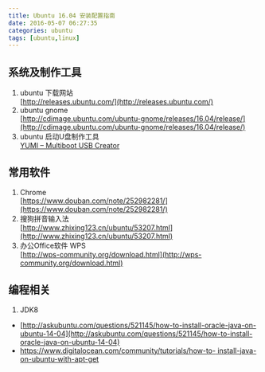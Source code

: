 ```yaml
---
title: Ubuntu 16.04 安装配置指南
date: 2016-05-07 06:27:35
categories: ubuntu
tags: [ubuntu,linux]
---
```



## 系统及制作工具
1. ubuntu 下载网站     
[http://releases.ubuntu.com/](http://releases.ubuntu.com/)
1. ubuntu gnome    
[http://cdimage.ubuntu.com/ubuntu-gnome/releases/16.04/release/](http://cdimage.ubuntu.com/ubuntu-gnome/releases/16.04/release/)
1. ubuntu 启动U盘制作工具    
[YUMI – Multiboot USB  Creator](http://www.pendrivelinux.com/yumi-multiboot-usb-creator/)   

## 常用软件
1. Chrome    
[https://www.douban.com/note/252982281/](https://www.douban.com/note/252982281/)
1. 搜狗拼音输入法    
[http://www.zhixing123.cn/ubuntu/53207.html](http://www.zhixing123.cn/ubuntu/53207.html)
1. 办公Office软件 WPS     
[http://wps-community.org/download.html](http://wps-community.org/download.html)


## 编程相关
1. JDK8     
  * [http://askubuntu.com/questions/521145/how-to-install-oracle-java-on-ubuntu-14-04](http://askubuntu.com/questions/521145/how-to-install-oracle-java-on-ubuntu-14-04)      
 * [https://www.digitalocean.com/community/tutorials/how-to- install-java-on-ubuntu-with-apt-get](https://www.digitalocean.com/community/tutorials/how-to-install-java-on-ubuntu-with-apt-get)
